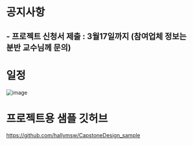 
# 공지사항
## - 프로젝트 신청서 제출 : 3월17일까지 (참여업체 정보는 분반 교수님께 문의) 
      
# 일정
![image](https://user-images.githubusercontent.com/60763110/156476695-6b9ba3cc-136e-4e9a-91f4-de1e39b8db33.png)

# 프로젝트용 샘플 깃허브
https://github.com/hallymsw/CapstoneDesign_sample

